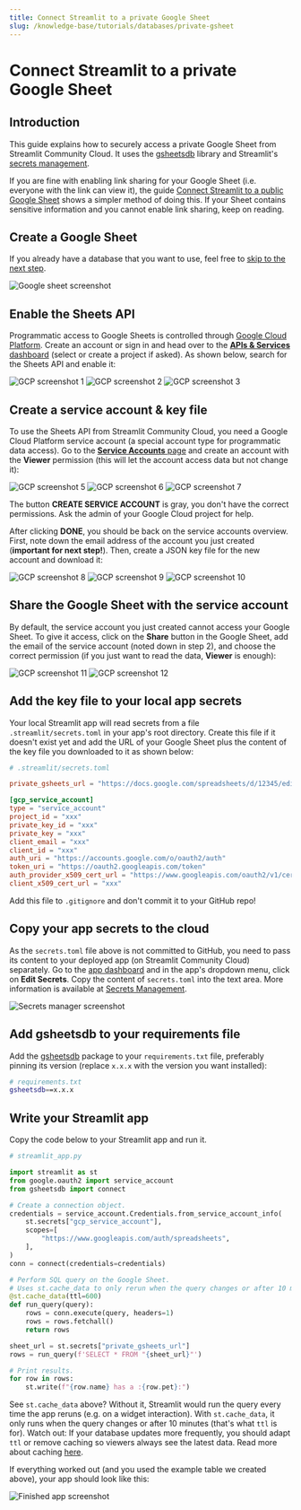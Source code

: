 ```yaml
---
title: Connect Streamlit to a private Google Sheet
slug: /knowledge-base/tutorials/databases/private-gsheet
---
```


# Connect Streamlit to a private Google Sheet

## Introduction

This guide explains how to securely access a private Google Sheet from Streamlit Community Cloud. It uses the [gsheetsdb](https://github.com/betodealmeida/gsheets-db-api) library and Streamlit's [secrets management](/streamlit-community-cloud/get-started/deploy-an-app/connect-to-data-sources/secrets-management).

If you are fine with enabling link sharing for your Google Sheet (i.e. everyone with the link can view it), the guide [Connect Streamlit to a public Google Sheet](/knowledge-base/tutorials/databases/public-gsheet) shows a simpler method of doing this. If your Sheet contains sensitive information and you cannot enable link sharing, keep on reading.

## Create a Google Sheet

<Note>

If you already have a database that you want to use, feel free
to [skip to the next step](#enable-the-sheets-api).

</Note>

![Google sheet screenshot](/images/databases/private-gsheet-1.png)

## Enable the Sheets API

Programmatic access to Google Sheets is controlled through [Google Cloud Platform](https://cloud.google.com/). Create an account or sign in and head over to the [**APIs & Services** dashboard](https://console.cloud.google.com/apis/dashboard) (select or create a project if asked). As shown below, search for the Sheets API and enable it:

<Flex>
<Image alt="GCP screenshot 1" src="/images/databases/private-gsheet-2.png" />
<Image alt="GCP screenshot 2" src="/images/databases/private-gsheet-3.png" />
<Image alt="GCP screenshot 3" src="/images/databases/private-gsheet-4.png" />
</Flex>

## Create a service account & key file

To use the Sheets API from Streamlit Community Cloud, you need a Google Cloud Platform service account (a special account type for programmatic data access). Go to the [**Service Accounts** page](https://console.cloud.google.com/iam-admin/serviceaccounts) and create an account with the **Viewer** permission (this will let the account access data but not change it):

<Flex>
<Image alt="GCP screenshot 5" src="/images/databases/private-gsheet-5.png" />
<Image alt="GCP screenshot 6" src="/images/databases/private-gsheet-6.png" />
<Image alt="GCP screenshot 7" src="/images/databases/private-gsheet-7.png" />
</Flex>

<Note>

The button **CREATE SERVICE ACCOUNT** is gray, you don't have the correct permissions. Ask the admin of your Google Cloud project for help.

</Note>

After clicking **DONE**, you should be back on the service accounts overview. First, note down the email address of the account you just created (**important for next step!**). Then, create a JSON key file for the new account and download it:

<Flex>
<Image alt="GCP screenshot 8" src="/images/databases/private-gsheet-8.png" />
<Image alt="GCP screenshot 9" src="/images/databases/private-gsheet-9.png" />
<Image alt="GCP screenshot 10" src="/images/databases/private-gsheet-10.png" />
</Flex>

## Share the Google Sheet with the service account

By default, the service account you just created cannot access your Google Sheet. To give it access, click on the **Share** button in the Google Sheet, add the email of the service account (noted down in step 2), and choose the correct permission (if you just want to read the data, **Viewer** is enough):

<Flex>
<Image alt="GCP screenshot 11" src="/images/databases/private-gsheet-11.png" />
<Image alt="GCP screenshot 12" src="/images/databases/private-gsheet-12.png" />
</Flex>

## Add the key file to your local app secrets

Your local Streamlit app will read secrets from a file `.streamlit/secrets.toml` in your app's root directory. Create this file if it doesn't exist yet and add the URL of your Google Sheet plus the content of the key file you downloaded to it as shown below:

```toml
# .streamlit/secrets.toml

private_gsheets_url = "https://docs.google.com/spreadsheets/d/12345/edit?usp=sharing"

[gcp_service_account]
type = "service_account"
project_id = "xxx"
private_key_id = "xxx"
private_key = "xxx"
client_email = "xxx"
client_id = "xxx"
auth_uri = "https://accounts.google.com/o/oauth2/auth"
token_uri = "https://oauth2.googleapis.com/token"
auth_provider_x509_cert_url = "https://www.googleapis.com/oauth2/v1/certs"
client_x509_cert_url = "xxx"
```

<Important>

Add this file to `.gitignore` and don't commit it to your GitHub repo!

</Important>

## Copy your app secrets to the cloud

As the `secrets.toml` file above is not committed to GitHub, you need to pass its content to your deployed app (on Streamlit Community Cloud) separately. Go to the [app dashboard](https://share.streamlit.io/) and in the app's dropdown menu, click on **Edit Secrets**. Copy the content of `secrets.toml` into the text area. More information is available at [Secrets Management](/streamlit-community-cloud/get-started/deploy-an-app/connect-to-data-sources/secrets-management).

![Secrets manager screenshot](/images/databases/edit-secrets.png)

## Add gsheetsdb to your requirements file

Add the [gsheetsdb](https://github.com/betodealmeida/gsheets-db-api) package to your `requirements.txt` file, preferably pinning its version (replace `x.x.x` with the version you want installed):

```bash
# requirements.txt
gsheetsdb==x.x.x
```

## Write your Streamlit app

Copy the code below to your Streamlit app and run it.

```python
# streamlit_app.py

import streamlit as st
from google.oauth2 import service_account
from gsheetsdb import connect

# Create a connection object.
credentials = service_account.Credentials.from_service_account_info(
    st.secrets["gcp_service_account"],
    scopes=[
        "https://www.googleapis.com/auth/spreadsheets",
    ],
)
conn = connect(credentials=credentials)

# Perform SQL query on the Google Sheet.
# Uses st.cache_data to only rerun when the query changes or after 10 min.
@st.cache_data(ttl=600)
def run_query(query):
    rows = conn.execute(query, headers=1)
    rows = rows.fetchall()
    return rows

sheet_url = st.secrets["private_gsheets_url"]
rows = run_query(f'SELECT * FROM "{sheet_url}"')

# Print results.
for row in rows:
    st.write(f"{row.name} has a :{row.pet}:")
```

See `st.cache_data` above? Without it, Streamlit would run the query every time the app reruns (e.g. on a widget interaction). With `st.cache_data`, it only runs when the query changes or after 10 minutes (that's what `ttl` is for). Watch out: If your database updates more frequently, you should adapt `ttl` or remove caching so viewers always see the latest data. Read more about caching [here](/library/advanced-features/caching).

If everything worked out (and you used the example table we created above), your app should look like this:

![Finished app screenshot](/images/databases/streamlit-app.png)
